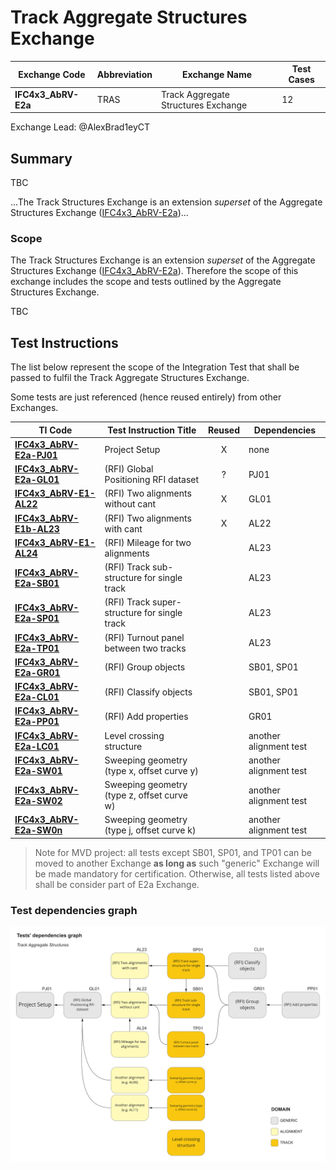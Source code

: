 # Track Aggregate Structures Exchange

| Exchange Code       | Abbreviation | Exchange Name                       | Test Cases |
|---------------------|--------------|-------------------------------------|------------|
| **IFC4x3_AbRV-E2a** | TRAS         | Track Aggregate Structures Exchange | 12         |

Exchange Lead: @AlexBrad1eyCT

## Summary

TBC

...The Track Structures Exchange is an extension *superset* of the Aggregate Structures Exchange ([IFC4x3_AbRV-E2a](../E2-AGST))...

### Scope

The Track Structures Exchange is an extension *superset* of the Aggregate Structures Exchange ([IFC4x3_AbRV-E2a](../E2-AGST)). Therefore the scope of this exchange includes the scope and tests outlined by the Aggregate Structures Exchange.

TBC

## Test Instructions
The list below represent the scope of the Integration Test that shall be passed to fulfil the Track Aggregate Structures Exchange.

Some tests are just referenced (hence reused entirely) from other Exchanges.

| TI Code                            | Test Instruction Title                       | Reused | Dependencies            |
|------------------------------------|----------------------------------------------|:------:|-------------------------|
| [**IFC4x3_AbRV-E2a-PJ01**](./PJ01) | Project Setup                                | X      | none                    |
| [**IFC4x3_AbRV-E2a-GL01**](./GL01) | (RFI) Global Positioning RFI dataset         | ?      | PJ01                    |
| [**IFC4x3_AbRV-E1-AL22**](./AL22)  | (RFI) Two alignments without cant            | X      | GL01                    |
| [**IFC4x3_AbRV-E1b-AL23**](./AL23) | (RFI) Two alignments with cant               | X      | AL22                    |
| [**IFC4x3_AbRV-E1-AL24**](./AL24)  | (RFI) Mileage for two alignments             |        | AL23                    |
| [**IFC4x3_AbRV-E2a-SB01**](./SB01) | (RFI) Track sub-structure for single track   |        | AL23                    |
| [**IFC4x3_AbRV-E2a-SP01**](./SP01) | (RFI) Track super-structure for single track |        | AL23                    |
| [**IFC4x3_AbRV-E2a-TP01**](./TP01) | (RFI) Turnout panel between two tracks       |        | AL23                    |
| [**IFC4x3_AbRV-E2a-GR01**](./GR01) | (RFI) Group objects                          |        | SB01, SP01              |
| [**IFC4x3_AbRV-E2a-CL01**](./CL01) | (RFI) Classify objects                       |        | SB01, SP01              |
| [**IFC4x3_AbRV-E2a-PP01**](./PP01) | (RFI) Add properties                         |        | GR01                    |
| [**IFC4x3_AbRV-E2a-LC01**](./LC01) | Level crossing structure                     |        | another alignment test  |
| [**IFC4x3_AbRV-E2a-SW01**](./SW01) | Sweeping geometry (type x, offset curve y)   |        | another alignment test  |
| [**IFC4x3_AbRV-E2a-SW02**](./SW02) | Sweeping geometry (type z, offset curve w)   |        | another alignment test  |
| [**IFC4x3_AbRV-E2a-SW0n**](./SW0n) | Sweeping geometry (type j, offset curve k)   |        | another alignment test  |

> Note for MVD project: all tests except SB01, SP01, and TP01 can be moved to another Exchange **as long as** such "generic" Exchange will be made mandatory for certification. Otherwise, all tests listed above shall be consider part of E2a Exchange.

### Test dependencies graph

<img src="./TrackTestsDependencies.jpg" width="1000"/>
